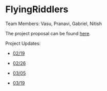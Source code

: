 
# FlyingRiddlers
Team Members: Vasu, Pranavi, Gabriel, Nitish

The project proposal can be found [here](https://github.com/CMU-11797-S18/Watson/blob/master/proposal/proposal.pdf).

Project Updates:
* [02/19](https://docs.google.com/presentation/d/1aLwJT302TH5ZhVIQjj860eRKcr3LQcB0KdOSvqcu500/edit?usp=sharing)

* [02/26](https://docs.google.com/presentation/d/1ArEvsLm-3wD596bpSrFqFck3-yLqdHOgVRGrJscAn1c/edit?usp=sharing)

* [03/05](https://docs.google.com/presentation/d/1WTQrJDpR-r5lacDNcO5XqWYWLwVJdRBUxoGIc6PwdZ8/edit#slide=id.p)

* [03/19](https://docs.google.com/presentation/d/1--vjYEq9n3_POF8g5BUgj6OP2HEDYYlKvM0SUCPu5gU/edit#slide=id.g345e79b999_0_0)